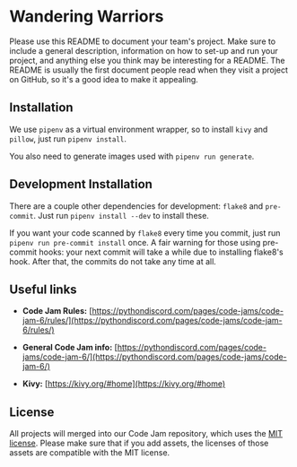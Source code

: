 # Wandering Warriors

Please use this README to document your team's project. Make sure to include a general description, information on how to set-up and run your project, and anything else you think may be interesting for a README. The README is usually the first document people read when they visit a project on GitHub, so it's a good idea to make it appealing.

## Installation

We use `pipenv` as a virtual environment wrapper, so to install `kivy` and `pillow`, just run `pipenv install`.

You also need to generate images used with `pipenv run generate`.

## Development Installation

There are a couple other dependencies for development: `flake8` and `pre-commit`. Just run `pipenv install --dev` to install these.

If you want your code scanned by `flake8` every time you commit, just run `pipenv run pre-commit install` once.
A fair warning for those using pre-commit hooks: your next commit will take a while due to installing flake8's hook. After that, the commits do not take any time at all.

## Useful links

- **Code Jam Rules:** [https://pythondiscord.com/pages/code-jams/code-jam-6/rules/](https://pythondiscord.com/pages/code-jams/code-jam-6/rules/)

- **General Code Jam info:** [https://pythondiscord.com/pages/code-jams/code-jam-6/](https://pythondiscord.com/pages/code-jams/code-jam-6/)

- **Kivy:** [https://kivy.org/#home](https://kivy.org/#home)

## License

All projects will merged into our Code Jam repository, which uses the [MIT license](../LICENSE). Please make sure that if you add assets, the licenses of those assets are compatible with the MIT license.
